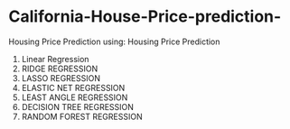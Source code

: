 # California-House-Price-prediction-
Housing Price Prediction using: 
Housing Price Prediction
1.	Linear Regression
2.	RIDGE REGRESSION
3.	LASSO REGRESSION
4.	ELASTIC NET REGRESSION
5.	LEAST ANGLE REGRESSION
6.	DECISION TREE REGRESSION
7.	RANDOM FOREST REGRESSION
